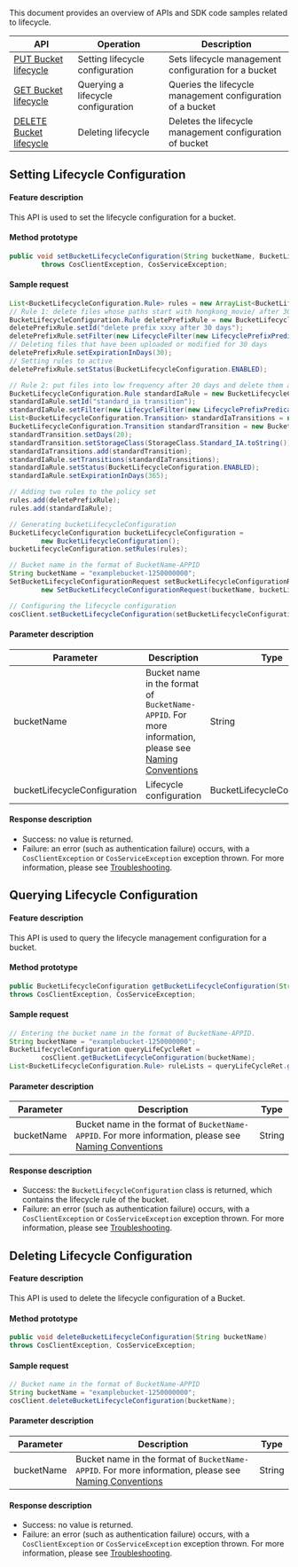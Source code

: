 This document provides an overview of APIs and SDK code samples related to lifecycle.

| API | Operation | Description |
| ------------------------------------------------------------ | ------------ | ------------------------------ |
| [PUT Bucket lifecycle](https://intl.cloud.tencent.com/document/product/436/8280) | Setting lifecycle configuration | Sets lifecycle management configuration for a bucket |
| [GET Bucket lifecycle](https://intl.cloud.tencent.com/document/product/436/8278) | Querying a lifecycle configuration | Queries the lifecycle management configuration of a bucket |
| [DELETE Bucket lifecycle](https://intl.cloud.tencent.com/document/product/436/8284) | Deleting lifecycle | Deletes the lifecycle management configuration of bucket |

## Setting Lifecycle Configuration

#### Feature description

This API is used to set the lifecycle configuration for a bucket.

#### Method prototype

```java
public void setBucketLifecycleConfiguration(String bucketName, BucketLifecycleConfiguration bucketLifecycleConfiguration) 
        throws CosClientException, CosServiceException;
```

#### Sample request

[//]: # (.cssg-snippet-put-bucket-lifecycle)
```java
List<BucketLifecycleConfiguration.Rule> rules = new ArrayList<BucketLifecycleConfiguration.Rule>();
// Rule 1: delete files whose paths start with hongkong_movie/ after 30 days
BucketLifecycleConfiguration.Rule deletePrefixRule = new BucketLifecycleConfiguration.Rule();
deletePrefixRule.setId("delete prefix xxxy after 30 days");
deletePrefixRule.setFilter(new LifecycleFilter(new LifecyclePrefixPredicate("hongkong_movie/")));
// Deleting files that have been uploaded or modified for 30 days
deletePrefixRule.setExpirationInDays(30);
// Setting rules to active
deletePrefixRule.setStatus(BucketLifecycleConfiguration.ENABLED);

// Rule 2: put files into low frequency after 20 days and delete them after one year
BucketLifecycleConfiguration.Rule standardIaRule = new BucketLifecycleConfiguration.Rule();
standardIaRule.setId("standard_ia transition");
standardIaRule.setFilter(new LifecycleFilter(new LifecyclePrefixPredicate("standard_ia/")));
List<BucketLifecycleConfiguration.Transition> standardIaTransitions = new ArrayList<BucketLifecycleConfiguration.Transition>();
BucketLifecycleConfiguration.Transition standardTransition = new BucketLifecycleConfiguration.Transition();
standardTransition.setDays(20);
standardTransition.setStorageClass(StorageClass.Standard_IA.toString());
standardIaTransitions.add(standardTransition);
standardIaRule.setTransitions(standardIaTransitions);
standardIaRule.setStatus(BucketLifecycleConfiguration.ENABLED);
standardIaRule.setExpirationInDays(365);

// Adding two rules to the policy set
rules.add(deletePrefixRule);
rules.add(standardIaRule);

// Generating bucketLifecycleConfiguration
BucketLifecycleConfiguration bucketLifecycleConfiguration =
        new BucketLifecycleConfiguration();
bucketLifecycleConfiguration.setRules(rules);

// Bucket name in the format of BucketName-APPID
String bucketName = "examplebucket-1250000000";
SetBucketLifecycleConfigurationRequest setBucketLifecycleConfigurationRequest =
        new SetBucketLifecycleConfigurationRequest(bucketName, bucketLifecycleConfiguration);

// Configuring the lifecycle configuration
cosClient.setBucketLifecycleConfiguration(setBucketLifecycleConfigurationRequest);
```



#### Parameter description

| Parameter | Description | Type |
| ---------------------------- | ------------------------------------------------------------ | ---------------------------- |
| bucketName | Bucket name in the format of `BucketName-APPID`. For more information, please see [Naming Conventions](https://intl.cloud.tencent.com/document/product/436/13312) | String |
| bucketLifecycleConfiguration | Lifecycle configuration | BucketLifecycleConfiguration |

#### Response description

- Success: no value is returned.
- Failure: an error (such as authentication failure) occurs, with a `CosClientException` or `CosServiceException` exception thrown. For more information, please see [Troubleshooting](https://intl.cloud.tencent.com/document/product/436/31537).


## Querying Lifecycle Configuration

#### Feature description

This API is used to query the lifecycle management configuration for a bucket.

#### Method prototype

```java
public BucketLifecycleConfiguration getBucketLifecycleConfiguration(String bucketName)
throws CosClientException, CosServiceException;

```

#### Sample request

[//]: # (.cssg-snippet-get-bucket-lifecycle)
```java
// Entering the bucket name in the format of BucketName-APPID.
String bucketName = "examplebucket-1250000000";
BucketLifecycleConfiguration queryLifeCycleRet =
        cosClient.getBucketLifecycleConfiguration(bucketName);
List<BucketLifecycleConfiguration.Rule> ruleLists = queryLifeCycleRet.getRules();
```


#### Parameter description

| Parameter | Description | Type |
| ---------- | ------------------------------------------------------------ | ------ |
| bucketName | Bucket name in the format of `BucketName-APPID`. For more information, please see [Naming Conventions](https://intl.cloud.tencent.com/document/product/436/13312) | String |

#### Response description

- Success: the `BucketLifecycleConfiguration` class is returned, which contains the lifecycle rule of the bucket.
- Failure: an error (such as authentication failure) occurs, with a `CosClientException` or `CosServiceException` exception thrown. For more information, please see [Troubleshooting](https://intl.cloud.tencent.com/document/product/436/31537).


## Deleting Lifecycle Configuration

#### Feature description

This API is used to delete the lifecycle configuration of a Bucket.

#### Method prototype

```java
public void deleteBucketLifecycleConfiguration(String bucketName)
throws CosClientException, CosServiceException;
```

#### Sample request

[//]: # (.cssg-snippet-delete-bucket-lifecycle)
```java
// Bucket name in the format of BucketName-APPID
String bucketName = "examplebucket-1250000000";
cosClient.deleteBucketLifecycleConfiguration(bucketName);
```


#### Parameter description

| Parameter | Description | Type |
| ---------- | ------------------------------------------------------------ | ------ |
| bucketName | Bucket name in the format of `BucketName-APPID`. For more information, please see [Naming Conventions](https://intl.cloud.tencent.com/document/product/436/13312) | String |

#### Response description

- Success: no value is returned.
- Failure: an error (such as authentication failure) occurs, with a `CosClientException` or `CosServiceException` exception thrown. For more information, please see [Troubleshooting](https://intl.cloud.tencent.com/document/product/436/31537).
